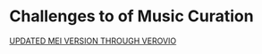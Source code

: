 # Challenges to of Music Curation
[UPDATED MEI VERSION THROUGH VEROVIO](HeatherfullscoreUPDATED.mei)
